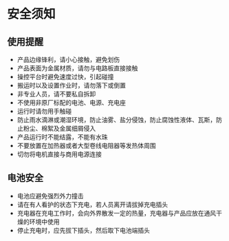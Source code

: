 # 安全须知

## 使用提醒

* 产品边缘锋利，请小心接触，避免划伤
* 产品表面为金属材质，请勿与电路板直接接触
* 操控平台时避免速度过快，引起碰撞
* 搬运时以及设置作业时，请勿落下或倒置
* 非专业人员，请不要私自拆卸
* 不使用非原厂标配的电池、电源、充电座
* 运行时请勿用手触碰
* 防止雨水滴淋或潮湿环境，防止油雾、盐分侵蚀，防止腐蚀性液体、瓦斯，防止粉尘、棉絮及金属细屑侵入
* 产品运行时不能结露，不能有水珠
* 不要放置在加热器或者大型卷线电阻器等发热体周围
* 切勿将电机直接与商用电源连接

## 电池安全

* 电池应避免强烈外力撞击
* 请在有人看护的状态下充电，若人员离开请拔掉充电插头
* 充电器在充电工作时，会向外界散发一定的热量，充电器与产品应放在通风干燥的环境中使用
* 停止充电时，应先拔下插头，然后取下电池端插头


